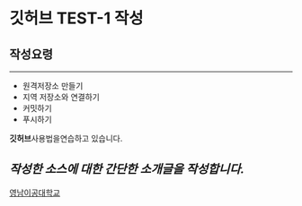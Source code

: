 # 깃허브 TEST-1 작성
## 작성요령

---

- 원격저장소 만들기
- 지역 저장소와 연결하기
- 커밋하기
- 푸시하기

**깃허브**사용법을연습하고 있습니다. 

*작성한 소스에 대한 간단한 소개글을 작성합니다.*
---
[영남이공대학교](http://www.ync.ac.kr)
